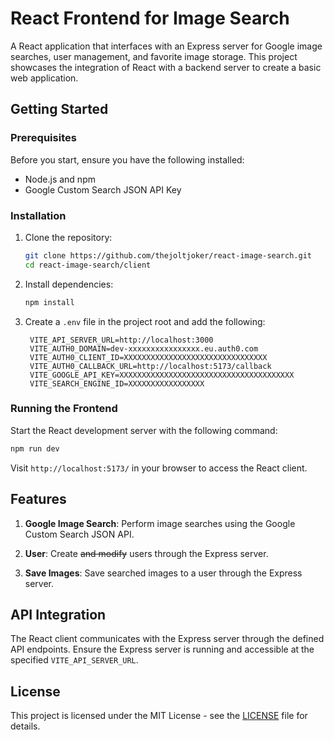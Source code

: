 <!-- TODO Write documentation -->
# React Frontend for Image Search

A React application that interfaces with an Express server for Google image searches, user management, and favorite image storage. This project showcases the integration of React with a backend server to create a basic web application.

## Getting Started

### Prerequisites

Before you start, ensure you have the following installed:

- Node.js and npm
- Google Custom Search JSON API Key

### Installation

1. Clone the repository:

   ```bash
   git clone https://github.com/thejoltjoker/react-image-search.git
   cd react-image-search/client
   ```

2. Install dependencies:

   ```bash
   npm install
   ```

3. Create a `.env` file in the project root and add the following:

   ```env
    VITE_API_SERVER_URL=http://localhost:3000
    VITE_AUTH0_DOMAIN=dev-xxxxxxxxxxxxxxxx.eu.auth0.com
    VITE_AUTH0_CLIENT_ID=XXXXXXXXXXXXXXXXXXXXXXXXXXXXXXXX
    VITE_AUTH0_CALLBACK_URL=http://localhost:5173/callback
    VITE_GOOGLE_API_KEY=XXXXXXXXXXXXXXXXXXXXXXXXXXXXXXXXXXXXXXX
    VITE_SEARCH_ENGINE_ID=XXXXXXXXXXXXXXXXX
   ```

### Running the Frontend

Start the React development server with the following command:

```bash
npm run dev
```

Visit `http://localhost:5173/` in your browser to access the React client.

## Features

1. **Google Image Search**: Perform image searches using the Google Custom Search JSON API.

2. **User**: Create ~~and modify~~ users through the Express server.

3. **Save Images**: Save searched images to a user through the Express server.

## API Integration

The React client communicates with the Express server through the defined API endpoints. Ensure the Express server is running and accessible at the specified `VITE_API_SERVER_URL`.

## License

This project is licensed under the MIT License - see the [LICENSE](../LICENSE) file for details.
